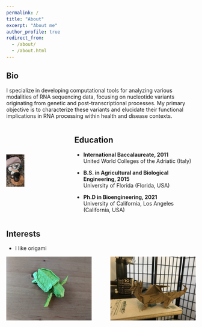 ```yaml
---
permalink: /
title: "About"
excerpt: "About me"
author_profile: true
redirect_from: 
  - /about/
  - /about.html
---
```





Bio
------
I specialize in developing computational tools for analyzing various modalities of RNA sequencing data, focusing on nucleotide variants originating from genetic and post-transcriptional processes. My primary objective is to characterize these variants and elucidate their functional implications in RNA processing within health and disease contexts.



<div style="display: flex; align-items: center;">

  <div style="flex: 1; margin-right: 10px; margin-left: 0px;">
    <img src="/images/PXL_20210107_064439158.jpg" style="width: 30%; height: 30%"/>  
  </div>

  <div style="flex: 2; margin-left: 10px;">
    
Education
------
- **International Baccalaureate, 2011** \
United World Colleges of the Adriatic (Italy)

- **B.S. in Agricultural and Biological Engineering, 2015** \
University of Florida (Florida, USA)

- **Ph.D in Bioengineering, 2021** \
University of California, Los Angeles (California, USA)
  
  </div>

</div>







Interests
------
- I like origami

<div style="display: flex; justify-content: space-between;">
  <img src="/images/PXL_20201013_222829414.jpg"  alt="Image 1 description" style="width: 45%;"/>
  <img src="/images/IMG_1043.JPG" alt="Image 2 description" style="width: 45%;"/>
</div>

